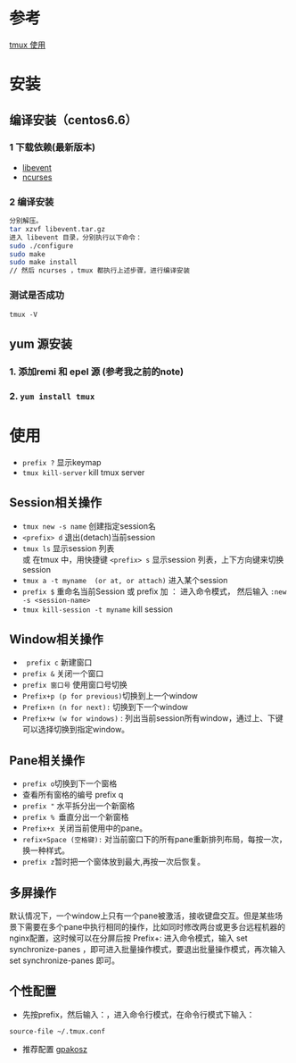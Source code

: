 # 参考 
[tmux 使用](http://harttle.com/2015/11/06/tmux-startup.html)

# 安装
## 编译安装（centos6.6）
### 1 下载依赖(最新版本)
* [libevent](http://libevent.org/)
* [ncurses](http://ftp.gnu.org/pub/gnu/ncurses/)
### 2 编译安装
```sh
分别解压。
tar xzvf libevent.tar.gz
进入 libevent 目录，分别执行以下命令：
sudo ./configure
sudo make
sudo make install
// 然后 ncurses ，tmux 都执行上述步骤，进行编译安装
```
### 测试是否成功
`tmux -V`
## yum 源安装
### 1. 添加remi 和 epel 源 (参考我之前的note)
### 2. `yum install tmux `
# 使用
* `prefix ?` 显示keymap
* `tmux kill-server` kill tmux server
## Session相关操作
* `tmux new -s name` 创建指定session名
* `<prefix> d` 退出(detach)当前session
* `tmux ls` 显示session 列表   
或 在tmux 中，用快捷键 `<prefix> s` 显示session 列表，上下方向键来切换session 
* `tmux a -t myname  (or at, or attach)` 进入某个session 
* `prefix $` 重命名当前Session 
或 prefix 加 ： 进入命令模式， 然后输入 `:new -s <session-name>`
* `tmux kill-session -t myname` kill session

## Window相关操作
* `	prefix c` 新建窗口
* `prefix &` 关闭一个窗口
* `prefix 窗口号` 使用窗口号切换
* `Prefix+p (p for previous)`切换到上一个window 
* `Prefix+n (n for next):` 切换到下一个window
* `Prefix+w (w for windows)` : 列出当前session所有window，通过上、下键可以选择切换到指定window。

## Pane相关操作
* `prefix o`切换到下一个窗格	
* 查看所有窗格的编号	prefix q
* `prefix "` 水平拆分出一个新窗格	
* `prefix % `垂直分出一个新窗格
* `Prefix+x `关闭当前使用中的pane。
* `refix+Space (空格键):` 对当前窗口下的所有pane重新排列布局，每按一次，换一种样式。 	
* `prefix z`暂时把一个窗体放到最大,再按一次后恢复。	

## 多屏操作 
默认情况下，一个window上只有一个pane被激活，接收键盘交互。但是某些场景下需要在多个pane中执行相同的操作，比如同时修改两台或更多台远程机器的nginx配置，这时候可以在分屏后按 Prefix+: 进入命令模式，输入 set synchronize-panes ，即可进入批量操作模式，要退出批量操作模式，再次输入 set synchronize-panes 即可。

## 个性配置
* 先按prefix，然后输入：，进入命令行模式，在命令行模式下输入：

`source-file ~/.tmux.conf`
* 推荐配置 [gpakosz](https://github.com/gpakosz/.tmux)